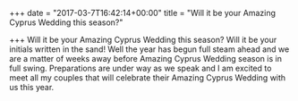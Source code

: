 +++
date = "2017-03-7T16:42:14+00:00"
title = "Will it be your Amazing Cyprus Wedding this season?"

+++
Will it be your Amazing Cyprus Wedding this season? Will it be your initials written in the sand! Well the year has begun full steam ahead and we are a matter of weeks away before Amazing Cyprus Wedding season is in full swing. Preparations are under way as we speak and I am excited to meet all my couples that will celebrate their Amazing Cyprus Wedding with us this year.